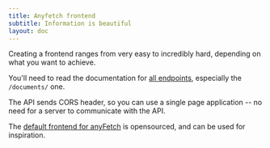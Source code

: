 ```yaml
---
title: Anyfetch frontend
subtitle: Information is beautiful
layout: doc
---
```


Creating a frontend ranges from very easy to incredibly hard, depending on what you want to achieve.

You'll need to read the documentation for [all endpoints](/anyfetch-doc/endpoints), especially the `/documents/` one.

The API sends CORS header, so you can use a single page application -- no need for a server to communicate with the API.

The [default frontend for anyFetch](https://github.com/Papiel/anyfetch.com) is opensourced, and can be used for inspiration.
